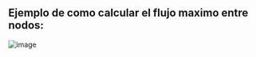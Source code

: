 ## Ejemplo de como calcular el flujo maximo entre nodos:
![image](https://github.com/JeanAchamizo/Maximum-flow-algorithm/assets/102640048/2f15bc1c-968d-440a-987c-7c2e5c27e2be)
